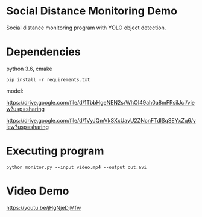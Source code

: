 Social Distance Monitoring Demo
========================
Social distance monitoring program with YOLO object detection.


Dependencies
========================
python 3.6, cmake

```
pip install -r requirements.txt
```

model:

https://drive.google.com/file/d/1TbbHgeNEN2srWhOI49ah0a8mFRsilJci/view?usp=sharing

https://drive.google.com/file/d/1VyJQmVkSXxUayU2ZNcnFTdISqSEYxZq6/view?usp=sharing

Executing program
========================
```
python monitor.py --input video.mp4 --output out.avi
```

Video Demo
========================
https://youtu.be/jHgNjeDjMfw
